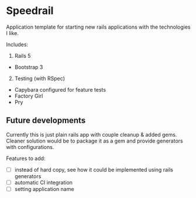 # Speedrail

Application template for starting new rails applications with the technologies I like.

Includes:

1. Rails 5
  - Bootstrap 3
2. Testing (with RSpec)
  - Capybara configured for feature tests
  - Factory Girl
  - Pry

## Future developments

Currently this is just plain rails app with couple cleanup & added gems. Cleaner solution would be to package it as a gem and provide generators with configurations.

Features to add:
  - [ ] instead of hard copy, see how it could be implemented using rails generators
  - [ ] automatic CI integration
  - [ ] setting application name
